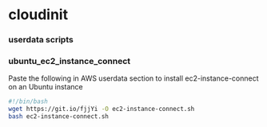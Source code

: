 # cloudinit
### userdata scripts

<h3>ubuntu_ec2_instance_connect </h3>
<p> Paste the following in AWS userdata section to install ec2-instance-connect on an Ubuntu instance </p>

 ```bash
 #!/bin/bash
 wget https://git.io/fjjYi -O ec2-instance-connect.sh
 bash ec2-instance-connect.sh
 ```
